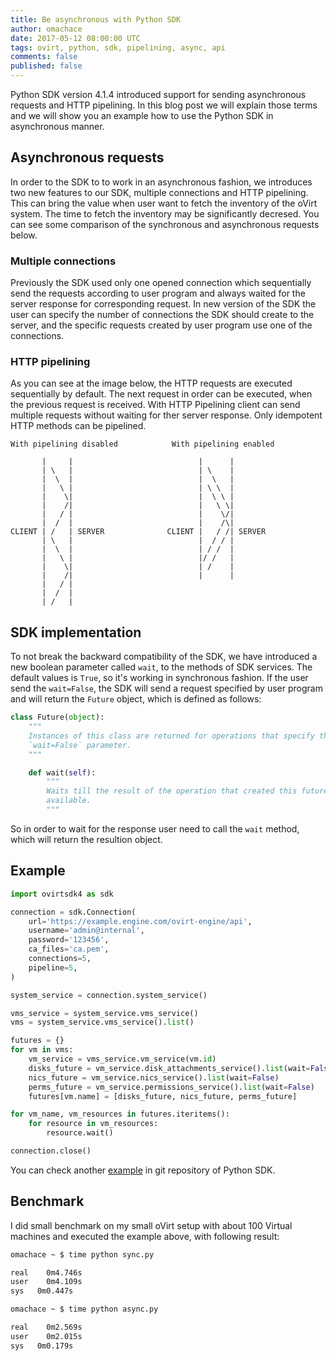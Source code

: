 ```yaml
---
title: Be asynchronous with Python SDK
author: omachace
date: 2017-05-12 08:00:00 UTC
tags: ovirt, python, sdk, pipelining, async, api
comments: false
published: false
---
```


Python SDK version 4.1.4 introduced support for sending asynchronous requests and HTTP pipelining. In this blog post we will explain those terms and we will show you an example how to use the Python SDK in asynchronous manner.

## Asynchronous requests

In order to the SDK to to work in an asynchronous fashion, we introduces two new features to our SDK, multiple connections and HTTP pipelining.
This can bring the value when user want to fetch the inventory of the oVirt system. The time to fetch the inventory may be significantly decresed.
You can see some comparison of the synchronous and asynchronous requests below.

### Multiple connections

Previously the SDK used only one opened connection which sequentially send the requests according to user program and always waited for the server response for corresponding request.
In new version of the SDK the user can specify the number of connections the SDK should create to the server, and the specific requests created by user program use one of the connections.

### HTTP pipelining

As you can see at the image below, the HTTP requests are executed sequentially by default. The next request in order can be executed, when the previous request is received.
With HTTP Pipelining client can send multiple requests without waiting for ther server response. Only idempotent HTTP methods can be pipelined.

```
With pipelining disabled            With pipelining enabled

       |     |                            |      |
       | \   |                            | \    |
       |  \  |                            |  \   |
       |   \ |                            | \ \  |
       |    \|                            |  \ \ |
       |    /|                            |   \ \|
       |   / |                            |    \/| 
       |  /  |                            |    /\|
CLIENT | /   | SERVER              CLIENT |   / /| SERVER
       | \   |                            |  / / |
       |  \  |                            | / /  |
       |   \ |                            |/ /   |
       |    \|                            | /    |
       |    /|                            |      |
       |   / |                            
       |  /  |                            
       | /   |                            
```

## SDK implementation

To not break the backward compatibility of the SDK, we have introduced a new boolean parameter called ```wait```, to the methods of SDK services.
The default values is ```True```, so it's working in synchronous fashion. If the user send the ```wait=False```, the SDK will send a request specified by user program and will return the ```Future``` object,
which is defined as follows:

```python
class Future(object):
    """
    Instances of this class are returned for operations that specify the
    `wait=False` parameter.
    """

    def wait(self):
        """
        Waits till the result of the operation that created this future is
        available.
        """
```

So in order to wait for the response user need to call the ```wait``` method, which will return the resultion object.

## Example

```python
import ovirtsdk4 as sdk

connection = sdk.Connection(
    url='https://example.engine.com/ovirt-engine/api',
    username='admin@internal',
    password='123456',
    ca_files='ca.pem',
    connections=5,
    pipeline=5,
)

system_service = connection.system_service()

vms_service = system_service.vms_service()
vms = system_service.vms_service().list()

futures = {}
for vm in vms:
    vm_service = vms_service.vm_service(vm.id)
    disks_future = vm_service.disk_attachments_service().list(wait=False)
    nics_future = vm_service.nics_service().list(wait=False)
    perms_future = vm_service.permissions_service().list(wait=False)
    futures[vm.name] = [disks_future, nics_future, perms_future]

for vm_name, vm_resources in futures.iteritems():
    for resource in vm_resources:
        resource.wait()

connection.close()
```

You can check another [example] in git repository of Python SDK.

## Benchmark

I did small benchmark on my small oVirt setup with about 100 Virtual machines and
executed the example above, with following result:

```bash
omachace ~ $ time python sync.py 

real	0m4.746s
user	0m4.109s
sys	  0m0.447s

omachace ~ $ time python async.py 

real	0m2.569s
user	0m2.015s
sys	  0m0.179s
```

[example]: https://github.com/oVirt/ovirt-engine-sdk/blob/master/sdk/examples/asynchronous_inventory.py
